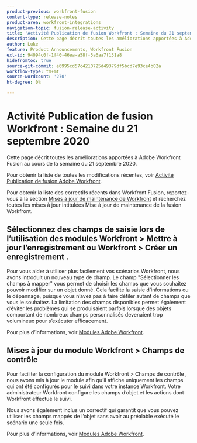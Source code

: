 ```yaml
---
product-previous: workfront-fusion
content-type: release-notes
product-area: workfront-integrations
navigation-topic: fusion-release-activity
title: 'Activité Publication de fusion Workfront : Semaine du 21 septembre 2020'''
description: Cette page décrit toutes les améliorations apportées à Adobe Workfront Fusion au cours de la semaine du 21 septembre 2020.
author: Luke
feature: Product Announcements, Workfront Fusion
exl-id: 94094c0f-1f40-46ea-a58f-5a6aa7f131a8
hidefromtoc: true
source-git-commit: e6995cd57c4210725d49379df5bcd7e93ce4b02a
workflow-type: tm+mt
source-wordcount: '270'
ht-degree: 0%

---
```


# Activité Publication de fusion Workfront : Semaine du 21 septembre 2020

Cette page décrit toutes les améliorations apportées à Adobe Workfront Fusion au cours de la semaine du 21 septembre 2020.

Pour obtenir la liste de toutes les modifications récentes, voir [Activité Publication de fusion Adobe Workfront](../../../../../product-announcements/product-releases/fusion-release-activity/fusion-release-activity.md).

Pour obtenir la liste des correctifs récents dans Workfront Fusion, reportez-vous à la section [Mises à jour de maintenance de Workfront](https://experienceleague.adobe.com/docs/workfront-known-issues/releases/current-updates.html) et recherchez toutes les mises à jour intitulées Mise à jour de maintenance de la fusion Workfront.

## Sélectionnez des champs de saisie lors de l’utilisation des modules Workfront > Mettre à jour l’enregistrement ou Workfront > Créer un enregistrement .

Pour vous aider à utiliser plus facilement vos scénarios Workfront, nous avons introduit un nouveau type de champ. Le champ &quot;Sélectionner les champs à mapper&quot; vous permet de choisir les champs que vous souhaitez pouvoir modifier sur un objet donné. Cela facilite la saisie d’informations ou le dépannage, puisque vous n’avez pas à faire défiler autant de champs que vous le souhaitez. La limitation des champs disponibles permet également d’éviter les problèmes qui se produisaient parfois lorsque des objets comportant de nombreux champs personnalisés devenaient trop volumineux pour s’exécuter efficacement.

Pour plus d’informations, voir [Modules Adobe Workfront](../../../../../workfront-fusion/apps-and-their-modules/workfront-modules.md).

## Mises à jour du module Workfront > Champs de contrôle

Pour faciliter la configuration du module Workfront > Champs de contrôle , nous avons mis à jour le module afin qu’il affiche uniquement les champs qui ont été configurés pour le suivi dans votre instance Workfront. Votre administrateur Workfront configure les champs d’objet et les actions dont Workfront effectue le suivi.

Nous avons également inclus un correctif qui garantit que vous pouvez utiliser les champs mappés de l’objet sans avoir au préalable exécuté le scénario une seule fois.

Pour plus d’informations, voir [Modules Adobe Workfront](../../../../../workfront-fusion/apps-and-their-modules/workfront-modules.md).
